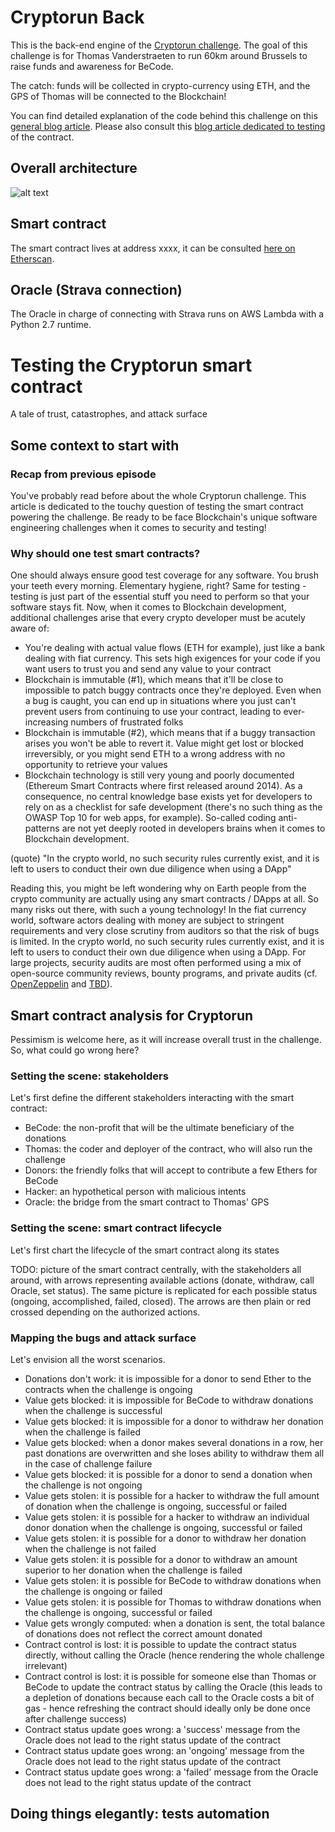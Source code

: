 # Cryptorun Back

This is the back-end engine of the [Cryptorun challenge](https://cryptorun.brussels). The goal of this challenge is for Thomas Vanderstraeten to run 60km around Brussels to raise funds and awareness for BeCode.

The catch: funds will be collected in crypto-currency using ETH, and the GPS of Thomas will be connected to the Blockchain!

You can find detailed explanation of the code behind this challenge on this [general blog article](#). Please also consult this [blog article dedicated to testing](#) of the contract.

## Overall architecture
![alt text](https://s3.eu-central-1.amazonaws.com/cryptorun.be/cryptorun-architecture.png "Back-end architecture")

## Smart contract
The smart contract lives at address xxxx, it can be consulted [here on Etherscan](https://etherscan.io/).

## Oracle (Strava connection)
The Oracle in charge of connecting with Strava runs on AWS Lambda with a Python 2.7 runtime.

# Testing the Cryptorun smart contract
A tale of trust, catastrophes, and attack surface

## Some context to start with

### Recap from previous episode

You've probably read before about the whole Cryptorun challenge. This article is dedicated to the touchy question of testing the smart contract powering the challenge. Be ready to be face Blockchain's unique software engineering challenges when it comes to security and testing!

### Why should one test smart contracts?
One should always ensure good test coverage for any software. You brush your teeth every morning. Elementary hygiene, right? Same for testing - testing is just part of the essential stuff you need to perform so that your software stays fit. Now, when it comes to Blockchain development, additional challenges arise that every crypto developer must be acutely aware of:
- You're dealing with actual value flows (ETH for example), just like a bank dealing with fiat currency. This sets high exigences for your code if you want users to trust you and send any value to your contract
- Blockchain is immutable (#1), which means that it'll be close to impossible to patch buggy contracts once they're deployed. Even when a bug is caught, you can end up in situations where you just can't prevent users from continuing to use your contract, leading to ever-increasing numbers of frustrated folks
- Blockchain is immutable (#2), which means that if a buggy transaction arises you won't be able to revert it. Value might get lost or blocked irreversibly, or you might send ETH to a wrong address with no opportunity to retrieve your values
- Blockchain technology is still very young and poorly documented (Ethereum Smart Contracts where first released around 2014). As a consequence, no central knowledge base exists yet for developers to rely on as a checklist for safe development (there's no such thing as the OWASP Top 10 for web apps, for example). So-called coding anti-patterns are not yet deeply rooted in developers brains when it comes to Blockchain development.

(quote)
"In the crypto world, no such security rules currently exist, and it is left to users to conduct their own due diligence when using a DApp"

Reading this, you might be left wondering why on Earth people from the crypto community are actually using any smart contracts / DApps at all. So many risks out there, with such a young technology! In the fiat currency world, software actors dealing with money are subject to stringent requirements and very close scrutiny from auditors so that the risk of bugs is limited. In the crypto world, no such security rules currently exist, and it is left to users to conduct their own due diligence when using a DApp. For large projects, security audits are most often performed using a mix of open-source community reviews, bounty programs, and private audits (cf. [OpenZeppelin](#) and [TBD](#)).

## Smart contract analysis for Cryptorun

Pessimism is welcome here, as it will increase overall trust in the challenge. So, what could go wrong here?

### Setting the scene: stakeholders
Let's first define the different stakeholders interacting with the smart contract:
- BeCode: the non-profit that will be the ultimate beneficiary of the donations
- Thomas: the coder and deployer of the contract, who will also run the challenge
- Donors: the friendly folks that will accept to contribute a few Ethers for BeCode
- Hacker: an hypothetical person with malicious intents
- Oracle: the bridge from the smart contract to Thomas' GPS


### Setting the scene: smart contract lifecycle
Let's first chart the lifecycle of the smart contract along its states

TODO: picture of the smart contract centrally, with the stakeholders all around, with arrows representing available actions (donate, withdraw, call Oracle, set status). The same picture is replicated for each possible status (ongoing, accomplished, failed, closed). The arrows are then plain or red crossed depending on the authorized actions.

### Mapping the bugs and attack surface
Let's envision all the worst scenarios.

- Donations don't work: it is impossible for a donor to send Ether to the contracts when the challenge is ongoing
- Value gets blocked: it is impossible for BeCode to withdraw donations when the challenge is successful
- Value gets blocked: it is impossible for a donor to withdraw her donation when the challenge is failed
- Value gets blocked: when a donor makes several donations in a row, her past donations are overwritten and she loses ability to withdraw them all in the case of challenge failure
- Value gets blocked: it is possible for a donor to send a donation when the challenge is not ongoing
- Value gets stolen: it is possible for a hacker to withdraw the full amount of donation when the challenge is ongoing, successful or failed
- Value gets stolen: it is possible for a hacker to withdraw an individual donor donation when the challenge is ongoing, successful or failed
- Value gets stolen: it is possible for a donor to withdraw her donation when the challenge is not failed
- Value gets stolen: it is possible for a donor to withdraw an amount superior to her donation when the challenge is failed
- Value gets stolen: it is possible for BeCode to withdraw donations when the challenge is ongoing or failed
- Value gets stolen: it is possible for Thomas to withdraw donations when the challenge is ongoing, successful or failed
- Value gets wrongly computed: when a donation is sent, the total balance of donations does not reflect the correct amount donated
- Contract control is lost: it is possible to update the contract status directly, without calling the Oracle (hence rendering the whole challenge irrelevant)
- Contract control is lost: it is possible for someone else than Thomas or BeCode to update the contract status by calling the Oracle (this leads to a depletion of donations because each call to the Oracle costs a bit of gas - hence refreshing the contract should ideally only be done once after challenge success)
- Contract status update goes wrong: a 'success' message from the Oracle does not lead to the right status update of the contract
- Contract status update goes wrong: an 'ongoing' message from the Oracle does not lead to the right status update of the contract
- Contract status update goes wrong: a 'failed' message from the Oracle does not lead to the right status update of the contract

## Doing things elegantly: tests automation
